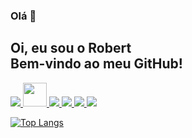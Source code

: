 ### Olá 👋

<h2> Oi, eu sou o Robert <br> Bem-vindo ao meu GitHub! </h2> <a href="https://www.linkedin.com/in/robert-dias-943b44215/
  <img src="https://img.shields.io/badge/LinkedIn-0077B5?style=for-the-badge&logo=linkedin&logoColor=white%22/%3E
</a>


<img src="https://cdn.jsdelivr.net/gh/devicons/devicon/icons/bootstrap/bootstrap-plain.svg" />
<img src="https://cdn.jsdelivr.net/gh/devicons/devicon/icons/java/java-original.svg" width="38" height="38"/>
<img src="https://cdn.jsdelivr.net/gh/devicons/devicon/icons/c/c-plain.svg" />
<img src="https://cdn.jsdelivr.net/gh/devicons/devicon/icons/php/php-plain.svg" />
<img src="https://cdn.jsdelivr.net/gh/devicons/devicon/icons/mysql/mysql-plain.svg" />
<img src="https://cdn.jsdelivr.net/gh/devicons/devicon/icons/postgresql/postgresql-plain.svg" />

[![Top Langs](https://github-readme-stats.vercel.app/api/top-langs/?username=Robert-dvk&layout=compact&langs_count=6)](https://github.com/Robert-dvk/github-readme-stats)
